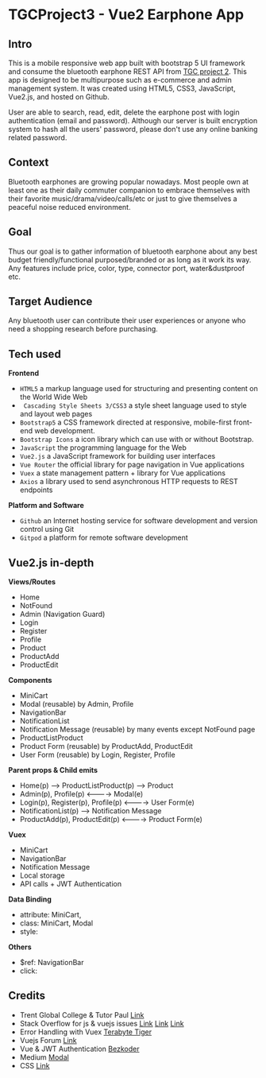 # TGCProject3 - Vue2 Earphone App

## Intro
This is a mobile responsive web app built with bootstrap 5 UI framework and consume the bluetooth earphone REST API from [TGC project 2](https://github.com/dkdq/p2-product-reviews-rest-api "https://github.com/dkdq/p2-product-reviews-rest-api"). This app is designed to be multipurpose such as e-commerce and admin management system.
It was created using HTML5, CSS3, JavaScript, Vue2.js, and hosted on Github.

User are able to search, read, edit, delete the earphone post with login authentication (email and password). Although our server is built encryption system to hash all the users' password, please don't use any online banking related password. 

## Context
Bluetooth earphones are growing popular nowadays. Most people own at least one as their daily commuter companion to embrace themselves with their favorite music/drama/video/calls/etc or just to give themselves a peaceful noise reduced environment.

## Goal
Thus our goal is to gather information of bluetooth earphone about any best budget friendly/functional purposed/branded or as long as it work its way. Any features include price, color, type, connector port, water&dustproof etc.

## Target Audience
Any bluetooth user can contribute their user experiences or anyone who need a shopping research before purchasing. 

## Tech used
**Frontend**
- `HTML5` a markup language used for structuring and presenting content on the World Wide Web
- ` Cascading Style Sheets 3/CSS3` a style sheet language used to style and layout web pages
- `Bootstrap5` a CSS framework directed at responsive, mobile-first front-end web development.
- `Bootstrap Icons` a icon library which can use with or without Bootstrap.
- `JavaScript` the programming language for the Web
- `Vue2.js` a JavaScript framework for building user interfaces
- `Vue Router` the official library for page navigation in Vue applications
- `Vuex` a state management pattern + library for Vue applications
- `Axios` a library used to send asynchronous HTTP requests to REST endpoints

**Platform and Software**
- `Github` an Internet hosting service for software development and version control using Git
- `Gitpod` a platform for remote software development

## Vue2.js in-depth
**Views/Routes**
- Home
- NotFound
- Admin (Navigation Guard)
- Login
- Register
- Profile
- Product
- ProductAdd
- ProductEdit

**Components**
- MiniCart
- Modal (reusable) by Admin, Profile
- NavigationBar
- NotificationList
- Notification Message (reusable) by many events except NotFound page
- ProductListProduct
- Product Form (reusable) by ProductAdd, ProductEdit
- User Form (reusable) by Login, Register, Profile

**Parent props & Child emits**
- Home(p) --> ProductListProduct(p) --> Product
- Admin(p), Profile(p) <----> Modal(e)
- Login(p), Register(p), Profile(p) <----> User Form(e)
- NotificationList(p) --> Notification Message
- ProductAdd(p), ProductEdit(p) <----> Product Form(e)

**Vuex**
- MiniCart
- NavigationBar
- Notification Message
- Local storage
- API calls + JWT Authentication

**Data Binding**
- attribute: MiniCart,
- class: MiniCart, Modal
- style: 

**Others**
- $ref: NavigationBar
- click:

## Credits
- Trent Global College & Tutor Paul [Link](https://www.trentglobal.edu.sg/diplomainsoftwaredevelopment/)
- Stack Overflow for js & vuejs issues [Link](https://stackoverflow.com/questions/45264923/how-to-return-boolean-and-not-string-when-using-select) [Link](https://stackoverflow.com/questions/46967096/using-multiple-filters-in-v-for-directive-in-vue-2-0) [Link](https://stackoverflow.com/questions/57680426/vuejs-ternary-operator-conditional-not-working-in-v-bind-style)
- Error Handling with Vuex [Terabyte Tiger](https://terabytetiger.com/lessons/error-handling-in-vue-with-vuex)
- Vuejs Forum [Link](https://forum.vuejs.org/t/vuex-brief-display-of-previous-data-before-loading-new-data/22090)
- Vue & JWT Authentication [Bezkoder](https://www.bezkoder.com/jwt-vue-vuex-authentication/)
- Medium [Modal](https://medium.com/js-dojo/how-to-build-a-reusable-vuejs-modal-component-fc8d7f3b4735)
- CSS [Link](https://www.cssmine.com/blog/2020-02-12-css-object-fit-and-object-position-properties-crop-images-embedded-in-html)